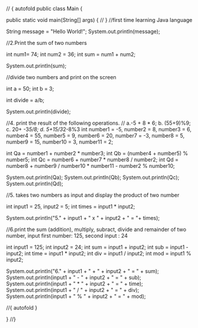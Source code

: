 // { autofold
public class Main {

public static void main(String[] args) {
// }
//first time learning Java language

String message = "Hello World!";
System.out.println(message);


//2.Print the sum of two numbers

int num1= 74;
int num2 = 36;
int sum = num1 + num2;

System.out.println(sum);

//divide two numbers and print on the screen

int a = 50;
int b = 3;

int divide = a/b;

System.out.println(divide);

//4. print the result of the following operations.
// a.-5 + 8 * 6; b. (55+9)%9; c. 20+ -3*5/8; d. 5+15/3*2-8%3
int number1 = -5,
number2 = 8,
number3 = 6,
number4 = 55,
number5 = 9,
number6 = 20,
number7 = -3,
number8 = 5,
number9 = 15,
number10 = 3,
number11 = 2;

int Qa = number1 + number2 * number3;
int Qb = (number4 + number5) % number5;
int Qc = number6 + number7 * number8 / number2;
int Qd = number8 + number9 / number10 * number11 - number2 % number10;

System.out.println(Qa);
System.out.println(Qb);
System.out.println(Qc);
System.out.println(Qd);

//5. takes two numbers as input and display the product of two number

int input1 = 25,
input2 = 5;
int times = input1 * input2;

System.out.println("5." + input1 + " x " + input2 + " = "+ times); 

//6.print the sum (addition), multiply, subract, divide and remainder of two number, input first number: 125, second input : 24

int input1 = 125;
int input2 = 24;
int sum = input1 + input2;
int sub = input1 - input2;
int time = input1 * input2;
int div = input1 / input2;
int mod = input1 % input2;

System.out.println("6." + input1 + " + " + input2 + " = " + sum);
System.out.println(input1 + " - " + input2 + " = " + sub);
System.out.println(input1 + " * " + input2 + " = " + time);
System.out.println(input1 + " / " + input2 + " = " + div);
System.out.println(input1 + " % " + input2 + " = " + mod);


//{ autofold
}

}
//}
